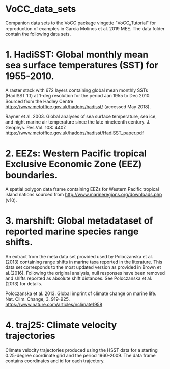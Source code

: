 # VoCC_data_sets
Companion data sets to the VoCC package vingette "VoCC_Tutorial" for reproduction of examples in Garcia Molinos et al. 2019 MEE. The data folder contain the following data sets.

# 1. HadiSST: Global monthly mean sea surface temperatures (SST) for 1955-2010.
A raster stack with 672 layers containing global mean monthly SSTs (HadISST 1.1) at 1-deg resolution for the period Jan 1955 to Dec 2010. Sourced from the Hadley Centre https://www.metoffice.gov.uk/hadobs/hadisst/ (accessed May 2018).

Rayner et al. 2003. Global analyses of sea surface temperature, sea ice, and night marine air temperature since the late nineteenth century. J. Geophys. Res.Vol. 108: 4407. https://www.metoffice.gov.uk/hadobs/hadisst/HadISST_paper.pdf


# 2. EEZs: Western Pacific tropical Exclusive Economic Zone (EEZ) boundaries.
A spatial polygon data frame containing EEZs for Western Pacific tropical island nations sourced from http://www.marineregions.org/downloads.php (v10).

# 3. marshift: Global metadataset of reported marine species range shifts.
An extract from the meta data set provided used by Poloczanska et al.(2013) containing range shifts in marine taxa reported in the literature. This data set corresponds to the most updated version as provided in Brown et al.(2016). Following the original analysis, null responses have been removed and shifts reported as absolute shift distances. See Poloczanska et al. (2013) for details.

Poloczanska et al. 2013. Global imprint of climate change on marine life. Nat. Clim. Change, 3, 919-925. https://www.nature.com/articles/nclimate1958

# 4. traj25: Climate velocity trajectories
Climate velocity trajectories produced using the HSST data for a starting 0.25-degree coordinate grid and the period 1960-2009. The data frame contains coordinates and id for each trajectory.


